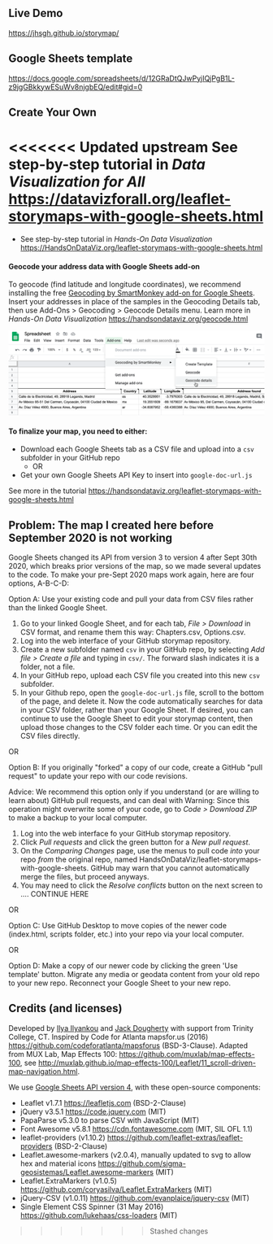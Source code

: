 ## Live Demo
https://jhsgh.github.io/storymap/

## Google Sheets template 
https://docs.google.com/spreadsheets/d/12GRaDtQJwPyjIQjPgB1L-z9jgGBkkywESuWv8njgbEQ/edit#gid=0

## Create Your Own
<<<<<<< Updated upstream
See step-by-step tutorial in *Data Visualization for All* https://datavizforall.org/leaflet-storymaps-with-google-sheets.html
=======
- See step-by-step tutorial in *Hands-On Data Visualization* https://HandsOnDataViz.org/leaflet-storymaps-with-google-sheets.html

#### Geocode your address data with Google Sheets add-on
To geocode (find latitude and longitude coordinates), we recommend installing the free [Geocoding by SmartMonkey add-on for Google Sheets](https://gsuite.google.com/marketplace/app/geocoding_by_smartmonkey/1033231575312). Insert your addresses in place of the samples in the Geocoding Details tab, then use Add-Ons > Geocoding > Geocode Details menu. Learn more in *Hands-On Data Visualization* https://handsondataviz.org/geocode.html

![Geocoding](geocode.png)

#### To finalize your map, you need to either:
- Download each Google Sheets tab as a CSV file and upload into a `csv` subfolder in your GitHub repo
  - OR
- Get your own Google Sheets API Key to insert into `google-doc-url.js`

See more in the tutorial https://handsondataviz.org/leaflet-storymaps-with-google-sheets.html

## Problem: The map I created here before September 2020 is not working
Google Sheets changed its API from version 3 to version 4 after Sept 30th 2020, which breaks prior versions of the map, so we made several updates to the code. To make your pre-Sept 2020 maps work again, here are four options, A-B-C-D:

Option A: Use your existing code and pull your data from CSV files rather than the linked Google Sheet.

1. Go to your linked Google Sheet, and for each tab, *File > Download* in CSV format, and rename them this way: Chapters.csv, Options.csv.
2. Log into the web interface of your GitHub storymap repository.
3. Create a new subfolder named `csv` in your GitHub repo, by selecting *Add file > Create a file* and typing in `csv/`. The forward slash indicates it is a folder, not a file.
4. In your GitHub repo, upload each CSV file you created into this new `csv` subfolder.
5. In your Github repo, open the `google-doc-url.js` file, scroll to the bottom of the page, and delete it.
Now the code automatically searches for data in your CSV folder, rather than your Google Sheet. If desired, you can continue to use the Google Sheet to edit your storymap content, then upload those changes to the CSV folder each time. Or you can edit the CSV files directly.

OR

Option B: If you originally "forked" a copy of our code, create a GitHub "pull request" to update your repo with our code revisions.

Advice: We recommend this option only if you understand (or are willing to learn about) GitHub pull requests, and can deal with 
Warning: Since this operation might overwrite some of your code, go to *Code > Download ZIP* to make a backup to your local computer.
1. Log into the web interface fo your GitHub storymap repository.
2. Click *Pull requests* and click the green button for a *New pull request*.
3. On the *Comparing Changes* page, use the menus to pull code *into* your repo *from* the original repo, named HandsOnDataViz/leaflet-storymaps-with-google-sheets. GitHub may warn that you cannot automatically merge the files, but proceed anyways. 
4. You may need to click the *Resolve conflicts* button on the next screen to .... CONTINUE HERE

OR

Option C: Use GitHub Desktop to move copies of the newer code (index.html, scripts folder, etc.) into your repo via your local computer.

OR

Option D: Make a copy of our newer code by clicking the green 'Use template' button. Migrate any media or geodata content from your old repo to your new repo. Reconnect your Google Sheet to your new repo.

## Credits (and licenses)
Developed by [Ilya Ilyankou](https://github.com/ilyankou) and [Jack Dougherty](https://github.com/jackdougherty) with support from Trinity College, CT. Inspired by Code for Atlanta mapsfor.us (2016) https://github.com/codeforatlanta/mapsforus (BSD-3-Clause). Adapted from MUX Lab, Map Effects 100: https://github.com/muxlab/map-effects-100, see http://muxlab.github.io/map-effects-100/Leaflet/11_scroll-driven-map-navigation.html.

We use [Google Sheets API version 4](https://developers.google.com/sheets/api), with these open-source components:

- Leaflet v1.7.1 https://leafletjs.com (BSD-2-Clause)
- jQuery v3.5.1 https://code.jquery.com (MIT)
- PapaParse v5.3.0 to parse CSV with JavaScript (MIT)
- Font Awesome v5.8.1 https://cdn.fontawesome.com (MIT, SIL OFL 1.1)
- leaflet-providers (v1.10.2) https://github.com/leaflet-extras/leaflet-providers (BSD-2-Clause)
- Leaflet.awesome-markers (v2.0.4), manually updated to svg to allow hex and material icons https://github.com/sigma-geosistemas/Leaflet.awesome-markers (MIT)
- Leaflet.ExtraMarkers (v1.0.5) https://github.com/coryasilva/Leaflet.ExtraMarkers (MIT)
- jQuery-CSV (v1.0.11) https://github.com/evanplaice/jquery-csv (MIT)
- Single Element CSS Spinner (31 May 2016) https://github.com/lukehaas/css-loaders (MIT)
>>>>>>> Stashed changes

